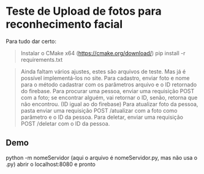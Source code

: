 <h1> Teste de Upload de fotos para reconhecimento facial </h1>

Para tudo dar certo:
>Instalar o CMake x64 (https://cmake.org/download/)
>pip install -r requirements.txt

> Ainda faltam vários ajustes, estes são arquivos de teste. Mas já é possível implementá-los no site. 
> Para cadastro, enviar foto e nome para o método cadastrar com os parâmetros arquivo e o ID retornado do firebase. 
> Para procurar uma pessoa, enviar uma requisição POST com a foto; se encontrar alguém, vai retornar o ID, senão, retorna que não encontrou. (ID igual ao do firebase)
> Para atualizar foto da pessoa, pasta enviar uma requisição POST /atualizar com a foto como parâmetro e o ID da pessoa.
> Para deletar, enviar uma requisição POST /deletar com o ID da pessoa.

<h2> Demo </h2>
python -m nomeServidor (aqui o arquivo é nomeServidor.py, mas não usa o .py)
abrir o localhost:8080 e pronto
